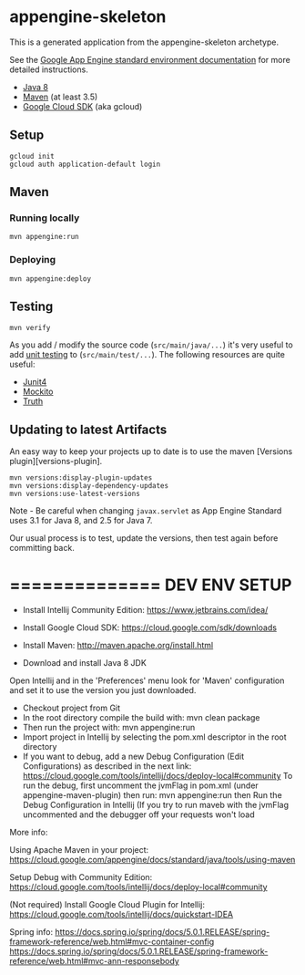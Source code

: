 appengine-skeleton
==================

This is a generated application from the appengine-skeleton archetype.

See the [Google App Engine standard environment documentation][ae-docs] for more
detailed instructions.

[ae-docs]: https://cloud.google.com/appengine/docs/java/


* [Java 8](http://www.oracle.com/technetwork/java/javase/downloads/index.html)
* [Maven](https://maven.apache.org/download.cgi) (at least 3.5)
* [Google Cloud SDK](https://cloud.google.com/sdk/) (aka gcloud)

## Setup

    gcloud init
    gcloud auth application-default login

## Maven
### Running locally

    mvn appengine:run

### Deploying

    mvn appengine:deploy

## Testing

    mvn verify

As you add / modify the source code (`src/main/java/...`) it's very useful to add
[unit testing](https://cloud.google.com/appengine/docs/java/tools/localunittesting)
to (`src/main/test/...`).  The following resources are quite useful:

* [Junit4](http://junit.org/junit4/)
* [Mockito](http://mockito.org/)
* [Truth](http://google.github.io/truth/)

## Updating to latest Artifacts

An easy way to keep your projects up to date is to use the maven [Versions plugin][versions-plugin].

    mvn versions:display-plugin-updates
    mvn versions:display-dependency-updates
    mvn versions:use-latest-versions

Note - Be careful when changing `javax.servlet` as App Engine Standard uses 3.1 for Java 8, and 2.5
for Java 7.

Our usual process is to test, update the versions, then test again before committing back.

[plugin]: http://www.mojohaus.org/versions-maven-plugin/

==============
DEV ENV SETUP
==============

- Install Intellij Community Edition:
https://www.jetbrains.com/idea/

- Install Google Cloud SDK:
https://cloud.google.com/sdk/downloads

- Install Maven:
http://maven.apache.org/install.html

- Download and install Java 8 JDK

Open Intellij and in the 'Preferences' menu look for 'Maven' configuration and set it to use the version you just downloaded.

- Checkout project from Git
- In the root directory compile the build with: mvn clean package
- Then run the project with: mvn appengine:run
- Import project in Intellij by selecting the pom.xml descriptor in the root directory
- If you want to debug, add a new Debug Configuration (Edit Configurations) as described in the next link:
  https://cloud.google.com/tools/intellij/docs/deploy-local#community
  To run the debug, first uncomment the jvmFlag in pom.xml (under appengine-maven-plugin)
  then run: mvn appengine:run
  then Run the Debug Configuration in Intellij
  (If you try to run maveb with the jvmFlag uncommented and the debugger off your requests won't load


More info:

Using Apache Maven in your project:
https://cloud.google.com/appengine/docs/standard/java/tools/using-maven

Setup Debug with Community Edition:
https://cloud.google.com/tools/intellij/docs/deploy-local#community

(Not required) Install Google Cloud Plugin for Intellij:
https://cloud.google.com/tools/intellij/docs/quickstart-IDEA

Spring info:
https://docs.spring.io/spring/docs/5.0.1.RELEASE/spring-framework-reference/web.html#mvc-container-config
https://docs.spring.io/spring/docs/5.0.1.RELEASE/spring-framework-reference/web.html#mvc-ann-responsebody

